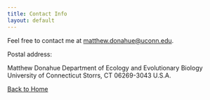 ```yaml
---
title: Contact Info
layout: default
---
```


Feel free to contact me at <matthew.donahue@uconn.edu>.

Postal address: 

Matthew Donahue
    Department of Ecology and Evolutionary Biology 
    University of Connecticut 
    Storrs, CT 06269-3043
    U.S.A.

[Back to Home](https://matthewrbdonahue.github.io/)
